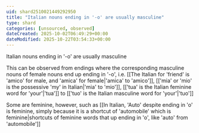 ```yaml
---
uid: shard2510021449292950
title: "Italian nouns ending in '-o' are usually masculine"
type: shard
categories: [unsourced, observed]
dateCreated: 2025-10-02T06:49:29+00:00
dateModified: 2025-10-22T03:54:33+00:00
---
```

Italian nouns ending in '-o' are usually masculine

This can be observed from endings where the corresponding masculine nouns of female nouns end up ending in '-o', i.e. [[The Italian for 'friend' is 'amico' for male, and 'amica' for female|'amica' to 'amico']], [['mia' or 'mio' is the possessive 'my' in Italian|'mia' to 'mio']], [['tua' is the Italian feminine word for 'your'|'tua']] to [['tuo' is the Italian masculine word for 'your'|'tuo']]

Some are feminine, however, such as [[In Italian, 'Auto' despite ending in 'o' is feminine, simply because it is a shortcut of 'automobile' which is feminine|shortcuts of feminine words that up ending in 'o', like 'auto' from 'automobile']] 